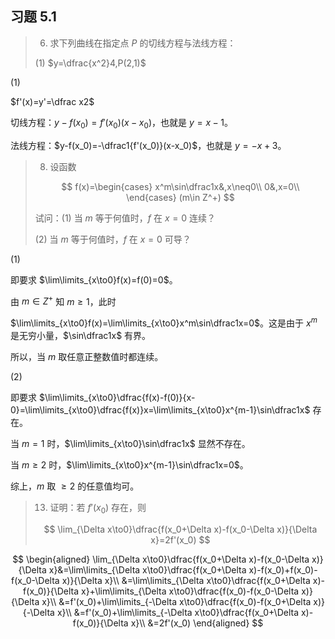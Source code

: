 ## 习题 5.1

> 6. 求下列曲线在指定点 $P$ 的切线方程与法线方程：
>
> $(1)$ $y=\dfrac{x^2}4,P(2,1)$

$(1)$

$f'(x)=y'=\dfrac x2$

切线方程：$y-f(x_0)=f'(x_0)(x-x_0)$，也就是 $y=x-1$。

法线方程：$y-f(x_0)=-\dfrac1{f'(x_0)}(x-x_0)$，也就是 $y=-x+3$。

> 8. 设函数
>
> $$
> f(x)=\begin{cases}
> x^m\sin\dfrac1x&,x\neq0\\
> 0&,x=0\\
> \end{cases}
> (m\in Z^+)
> $$
>
> 试问：$(1)$ 当 $m$ 等于何值时，$f$ 在 $x=0$ 连续？
>
> $(2)$ 当 $m$ 等于何值时，$f$ 在 $x=0$ 可导？

$(1)$

即要求 $\lim\limits_{x\to0}f(x)=f(0)=0$。

由 $m\in Z^+$ 知 $m\ge1$，此时

$\lim\limits_{x\to0}f(x)=\lim\limits_{x\to0}x^m\sin\dfrac1x=0$。这是由于 $x^m$ 是无穷小量，$\sin\dfrac1x$ 有界。

所以，当 $m$ 取任意正整数值时都连续。

$(2)$

即要求 $\lim\limits_{x\to0}\dfrac{f(x)-f(0)}{x-0}=\lim\limits_{x\to0}\dfrac{f(x)}x=\lim\limits_{x\to0}x^{m-1}\sin\dfrac1x$ 存在。

当 $m=1$ 时，$\lim\limits_{x\to0}\sin\dfrac1x$ 显然不存在。

当 $m\ge2$ 时，$\lim\limits_{x\to0}x^{m-1}\sin\dfrac1x=0$。

综上，$m$ 取 $\ge 2$ 的任意值均可。

> 13. 证明：若 $f'(x_0)$ 存在，则
>
> $$
> \lim_{\Delta x\to0}\dfrac{f(x_0+\Delta x)-f(x_0-\Delta x)}{\Delta x}=2f'(x_0)
> $$

$$
\begin{aligned}
\lim_{\Delta x\to0}\dfrac{f(x_0+\Delta x)-f(x_0-\Delta x)}{\Delta x}&=\lim\limits_{\Delta x\to0}\dfrac{f(x_0+\Delta x)-f(x_0)+f(x_0)-f(x_0-\Delta x)}{\Delta x}\\
&=\lim\limits_{\Delta x\to0}\dfrac{f(x_0+\Delta x)-f(x_0)}{\Delta x}+\lim\limits_{\Delta x\to0}\dfrac{f(x_0)-f(x_0-\Delta x)}{\Delta x}\\
&=f'(x_0)+\lim\limits_{-\Delta x\to0}\dfrac{f(x_0)-f(x_0+\Delta x)}{-\Delta x}\\
&=f'(x_0)+\lim\limits_{-\Delta x\to0}\dfrac{f(x_0+\Delta x)-f(x_0)}{\Delta x}\\
&=2f'(x_0)
\end{aligned}
$$